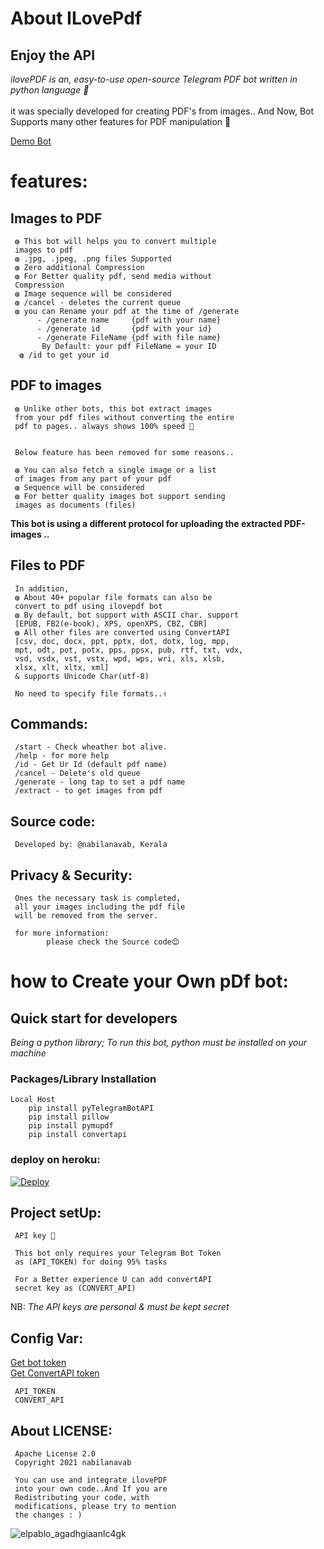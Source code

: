 # About ILovePdf

<meta name="Telegram pdf bot" content="simple telegram bot that helps to handle pdf manipulation">
<meta name="nabilanavab" content="ilovepdf, nabil a navab, nabil-a-navab, pdf, telegram, pdf bot, nabil, Telegram bot">

## Enjoy the API

<i>ilovePDF is an, easy-to-use open-source Telegram PDF bot written in python language 🐍</i>
<br><br>
it was specially developed for creating PDF's from images.. And Now, Bot Supports many other features for PDF manipulation 🦾

<a href="https://telegram.dog/ilovepdf_bot">Demo Bot</a>

# features:
## Images to PDF

     ◍ This bot will helps you to convert multiple
     images to pdf
     ◍ .jpg, .jpeg, .png files Supported
     ◍ Zero additional Compression
     ◍ For Better quality pdf, send media without
     Compression
     ◍ Image sequence will be considered
     ◍ /cancel - deletes the current queue
     ◍ you can Rename your pdf at the time of /generate
          - /generate name     {pdf with your name}
          - /generate id       {pdf with your id}
          - /generate FileName {pdf with file name}
           By Default: your pdf FileName = your ID
      ◍ /id to get your id

## PDF to images

     ◍ Unlike other bots, this bot extract images 
     from your pdf files without converting the entire
     pdf to pages.. always shows 100% speed 🥳
     
     
     Below feature has been removed for some reasons..

     ◍ You can also fetch a single image or a list
     of images from any part of your pdf 
     ◍ Sequence will be considered
     ◍ For better quality images bot support sending
     images as documents (files)
     
<b>This bot is using a different protocol for uploading 
the extracted PDF-images ..</b>

## Files to PDF 

     In addition,
     ◍ About 40+ popular file formats can also be
     convert to pdf using ilovepdf bot
     ◍ By default, bot support with ASCII char. support
     [EPUB, FB2(e-book), XPS, openXPS, CBZ, CBR]
     ◍ All other files are converted using ConvertAPI
     [csv, doc, docx, ppt, pptx, dot, dotx, log, mpp,
     mpt, odt, pot, potx, pps, ppsx, pub, rtf, txt, vdx,
     vsd, vsdx, vst, vstx, wpd, wps, wri, xls, xlsb,
     xlsx, xlt, xltx, xml]
     & supports Unicode Char(utf-8)
     
     No need to specify file formats..✌️


## Commands:<br>

     /start - Check wheather bot alive.
     /help - for more help
     /id - Get Ur Id (default pdf name)
     /cancel - Delete's old queue
     /generate - long tap to set a pdf name
     /extract - to get images from pdf

## Source code:<br>

     Developed by: @nabilanavab, Kerala

## Privacy & Security:<br>

     Ones the necessary task is completed,
     all your images including the pdf file
     will be removed from the server.
     
     for more information:
            please check the Source code😌

# how to Create your Own pDf bot:<br>
## Quick start for developers

<i>Being a python library; To run this bot, python must be installed on your machine</i>

### Packages/Library Installation
    Local Host
        pip install pyTelegramBotAPI
        pip install pillow
        pip install pymupdf
        pip install convertapi

### deploy on heroku:
[![Deploy](https://www.herokucdn.com/deploy/button.svg)](https://heroku.com/deploy?template=https://github.com/nabilanavab/ilovepdf)

## Project setUp:

     API key 🔑
     
     This bot only requires your Telegram Bot Token
     as (API_TOKEN) for doing 95% tasks
     
     For a Better experience U can add convertAPI 
     secret key as (CONVERT_API)


   NB: <i>The API keys are personal & must be kept secret </i>
   
## Config Var:

<a href="https://telegram.dog/botfather">Get bot token</a><br>
   <a href="https://www.convertapi.com/a/signup">Get ConvertAPI token</a>

     API_TOKEN
     CONVERT_API

## About LICENSE:
     Apache License 2.0
     Copyright 2021 nabilanavab
     
     You can use and integrate ilovePDF 
     into your own code..And If you are
     Redistributing your code, with 
     modifications, please try to mention
     the changes : )

![elpablo_agadhgiaanlc4gk](https://user-images.githubusercontent.com/53673312/129444963-ac9d4fe6-1be3-4b89-979b-f442e46234ab.png)
